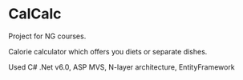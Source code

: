 # CalCalc
Project for NG courses. 

Calorie calculator which offers you diets or separate dishes. 


Used C# .Net v6.0, ASP MVS, N-layer architecture, EntityFramework
